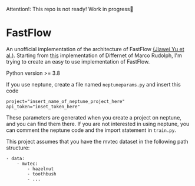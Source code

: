 Attention!: This repo is not ready! Work in progress🚧
# FastFlow

An unofficial implementation of the architecture of FastFlow [(Jiawei Yu et al.)](https://arxiv.org/pdf/2111.07677v2.pdf).
Starting from [this](https://github.com/marco-rudolph/differnet) implementation of Differnet of Marco Rudolph, I'm trying to create an easy to use implementation of FastFlow.

Python version >= 3.8

If you use neptune, create a file named `neptuneparams.py` and insert this code
```
project="insert_name_of_neptune_project_here"
api_token="inset_token_here"
```
These parameters are generated when you create a project on neptune, and you can find them there.
If you are not interested in using neptune, you can comment the neptune code and the import statement in `train.py`.

This project assumes that you have the mvtec dataset in the following path structure:
```
- data:
    - mvtec:
        - hazelnut
        - toothbush
        - ...
```
